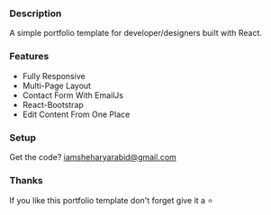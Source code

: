 ### Description

A simple portfolio template for developer/designers built with React. 



### Features

- Fully Responsive
- Multi-Page Layout
- Contact Form With EmailJs
- React-Bootstrap
- Edit Content From One Place

### Setup

Get the code? iamsheharyarabid@gmail.com

### Thanks

If you like this portfolio template don't forget give it a ⭐ 
